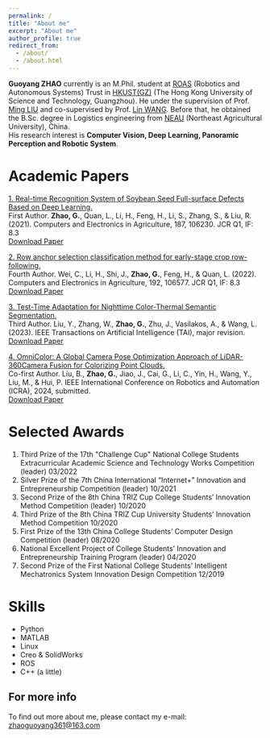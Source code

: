 ```yaml
---
permalink: /
title: "About me"
excerpt: "About me"
author_profile: true
redirect_from: 
  - /about/
  - /about.html
---
```


**Guoyang ZHAO** currently is an M.Phil. student at [ROAS](https://www.hkust-gz.edu.cn/academics/hubs-and-thrust-areas/systems-hub/robotics-and-autonomous-systems/) (Robotics and Autonomous Systems) Trust in [HKUST(GZ)](https://hkust-gz.edu.cn/) (The Hong Kong University of Science and Technology, Guangzhou). He under the supervision of Prof. [Ming LIU](https://seng.hkust.edu.hk/about/people/faculty/ming-liu) and co-supervised by Prof. [Lin WANG](https://facultyprofiles.hkust-gz.edu.cn/faculty-personal-page?id=856). Before that, he obtained the B.Sc. degree in Logistics engineering from [NEAU](https://www.neau.edu.cn/) (Northeast Agricultural University), China. <br>
His research interest is **Computer Vision, Deep Learning, Panoramic Perception and Robotic System**.

<!-- Education Background
======
<h3><span style="color: rgb(167, 35, 107);"><b>The Hong Kong University of Science and Technology (Guangzhou), China (09/2022 - present)</b></span></h3>
- Master of Philosophy (M.Phil.) <br>
- Major: Robotics and Autonomous Systems <br>
- Grades: 3.567 <br>
<h3><span style="color: rgb(167, 35, 107);"><b>Northeast Agricultural University, China (09/2018 - 06/2022)</b></span></h3>
- Bachelor of Logistics Engineering (Outstanding Graduate) <br>
- Grades ranking: 4/42 <br> -->

<!-- Publications
====== -->

Academic Papers
====== 

<!-- <h3><span style="color: rgb(167, 35, 107);"><b>Academic Papers:</b></span></h3>  -->
[1. Real-time Recognition System of Soybean Seed Full-surface Defects Based on Deep Learning.](https://www.sciencedirect.com/science/article/abs/pii/S0168169921002477)  \
First Author. **Zhao, G.**, Quan, L., Li, H., Feng, H., Li, S., Zhang, S., & Liu, R. (2021). Computers and Electronics in Agriculture, 187, 106230. JCR Q1, IF: 8.3 \
[Download Paper](https://drive.google.com/file/d/1e9GbFJTDqGTGg2nrs4h6A_kRV9-1Uhfn/view)

[2. Row anchor selection classification method for early-stage crop row-following.](https://www.sciencedirect.com/science/article/pii/S0168169921005949)  \
Fourth Author. Wei, C., Li, H., Shi, J., **Zhao, G.**, Feng, H., & Quan, L. (2022). Computers and Electronics in Agriculture, 192, 106577. JCR Q1, IF: 8.3 \
[Download Paper](https://drive.google.com/file/d/1SGTYsMh1vMhl_788ZPZwwfGD7qmYYDlv/view)

[3. Test-Time Adaptation for Nighttime Color-Thermal Semantic Segmentation.](https://ieeexplore.ieee.org/xpl/RecentIssue.jsp?punumber=9078688)  \
Third Author. Liu, Y., Zhang, W., **Zhao, G.**, Zhu, J., Vasilakos, A., & Wang, L. (2023). IEEE Transactions on Artificial Intelligence (TAI), major revision.  \
[Download Paper](https://arxiv.org/pdf/2307.04470.pdf)


[4. OmniColor: A Global Camera Pose Optimization Approach of LiDAR-360Camera Fusion for Colorizing Point Clouds.](https://2024.ieee-icra.org/)  \
Co-first Author. Liu, B., **Zhao, G.**, Jiao, J., Cai, G., Li, C., Yin, H., Wang, Y., Liu, M., & Hui, P. IEEE International Conference on Robotics and Automation (ICRA), 2024, submitted.  \
[Download Paper](https://drive.google.com/file/d/1YiVRoMMubX1pikOf8oRoC5yxftBcIqzZ/view?usp=sharing)

<!-- Liu, B., Zhao, G., Jiao, J., Cai, G., Li, C., Yin, H., Wang, Y., Liu, M., & Hui, P.
Bonan Liu, Guoyang Zhao, Jianhao Jiao, Guang Cai, Chengyang Li, Handi Yin, Yuyang Wang, Ming Liu and Pan Hui -->

Selected Awards
======
<!-- <h3><span style="color: rgb(167, 35, 107);"><b>Selected Awards:</b></span></h3>  -->
1. Third Prize of the 17th "Challenge Cup" National College Students Extracurricular Academic Science and Technology Works Competition (leader) 03/2022 <br>
2. Silver Prize of the 7th China International “Internet+” Innovation and Entrepreneurship Competition (leader) 10/2021  <br>
3. Second Prize of the 8th China TRIZ Cup College Students’ Innovation Method Competition (leader) 10/2020  <br>
4. Third Prize of the 8th China TRIZ Cup University Students’ Innovation Method Competition 10/2020 <br>
5. First Prize of the 13th China College Students’ Computer Design Competition	(leader) 08/2020 <br>
6. National Excellent Project of College Students’ Innovation and Entrepreneurship Training Program (leader) 04/2020 <br>
7. Second Prize of the First National College Students’ Intelligent Mechatronics System Innovation Design Competition 12/2019 <br>

<!-- NEWs!!!
======
Waiting for updates! -->

Skills
======
- Python
- MATLAB
- Linux
- Creo & SolidWorks
- ROS
- C++ (a little)


For more info
------
To find out more about me, please contact my e-mail: zhaoguoyang361@163.com
